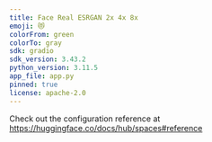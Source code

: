 ```yaml
---
title: Face Real ESRGAN 2x 4x 8x
emoji: 😻
colorFrom: green
colorTo: gray
sdk: gradio
sdk_version: 3.43.2
python_version: 3.11.5
app_file: app.py
pinned: true
license: apache-2.0
---
```


Check out the configuration reference at https://huggingface.co/docs/hub/spaces#reference

